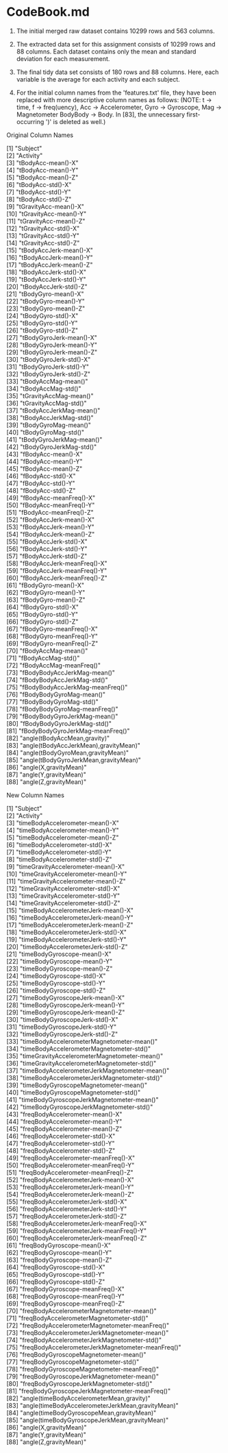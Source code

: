 # CodeBook.md

1. The initial merged raw dataset contains 10299 rows and 563 columns.

2. The extracted data set for this assignment consists of 10299 rows and 88 columns. Each dataset contains only the mean and standard deviation for each measurement.

3. The final tidy data set consists of 180 rows and 88 columns. Here, each variable is the average for each activity and each subject.
  
4. For the initial column names from the 'features.txt' file, they have been replaced with more descriptive column names as follows:
(NOTE: t -> time, f -> freq(uency), Acc -> Accelerometer, Gyro -> Gyroscope, Mag -> Magnetometer
       BodyBody -> Body. In [83], the unnecessary first-occurring ')' is deleted as well.)

Original Column Names

 [1] "Subject"                             
 [2] "Activity"                            
 [3] "tBodyAcc-mean()-X"                   
 [4] "tBodyAcc-mean()-Y"                   
 [5] "tBodyAcc-mean()-Z"                   
 [6] "tBodyAcc-std()-X"                    
 [7] "tBodyAcc-std()-Y"                    
 [8] "tBodyAcc-std()-Z"                    
 [9] "tGravityAcc-mean()-X"                
[10] "tGravityAcc-mean()-Y"                
[11] "tGravityAcc-mean()-Z"                
[12] "tGravityAcc-std()-X"                 
[13] "tGravityAcc-std()-Y"                 
[14] "tGravityAcc-std()-Z"                 
[15] "tBodyAccJerk-mean()-X"               
[16] "tBodyAccJerk-mean()-Y"               
[17] "tBodyAccJerk-mean()-Z"               
[18] "tBodyAccJerk-std()-X"                
[19] "tBodyAccJerk-std()-Y"                
[20] "tBodyAccJerk-std()-Z"                
[21] "tBodyGyro-mean()-X"                  
[22] "tBodyGyro-mean()-Y"                  
[23] "tBodyGyro-mean()-Z"                  
[24] "tBodyGyro-std()-X"                   
[25] "tBodyGyro-std()-Y"                   
[26] "tBodyGyro-std()-Z"                   
[27] "tBodyGyroJerk-mean()-X"              
[28] "tBodyGyroJerk-mean()-Y"              
[29] "tBodyGyroJerk-mean()-Z"              
[30] "tBodyGyroJerk-std()-X"               
[31] "tBodyGyroJerk-std()-Y"               
[32] "tBodyGyroJerk-std()-Z"               
[33] "tBodyAccMag-mean()"                  
[34] "tBodyAccMag-std()"                   
[35] "tGravityAccMag-mean()"               
[36] "tGravityAccMag-std()"                
[37] "tBodyAccJerkMag-mean()"              
[38] "tBodyAccJerkMag-std()"               
[39] "tBodyGyroMag-mean()"                 
[40] "tBodyGyroMag-std()"                  
[41] "tBodyGyroJerkMag-mean()"             
[42] "tBodyGyroJerkMag-std()"              
[43] "fBodyAcc-mean()-X"                   
[44] "fBodyAcc-mean()-Y"                   
[45] "fBodyAcc-mean()-Z"                   
[46] "fBodyAcc-std()-X"                    
[47] "fBodyAcc-std()-Y"                    
[48] "fBodyAcc-std()-Z"                    
[49] "fBodyAcc-meanFreq()-X"               
[50] "fBodyAcc-meanFreq()-Y"               
[51] "fBodyAcc-meanFreq()-Z"               
[52] "fBodyAccJerk-mean()-X"               
[53] "fBodyAccJerk-mean()-Y"               
[54] "fBodyAccJerk-mean()-Z"               
[55] "fBodyAccJerk-std()-X"                
[56] "fBodyAccJerk-std()-Y"                
[57] "fBodyAccJerk-std()-Z"                
[58] "fBodyAccJerk-meanFreq()-X"           
[59] "fBodyAccJerk-meanFreq()-Y"           
[60] "fBodyAccJerk-meanFreq()-Z"           
[61] "fBodyGyro-mean()-X"                  
[62] "fBodyGyro-mean()-Y"                  
[63] "fBodyGyro-mean()-Z"                  
[64] "fBodyGyro-std()-X"                   
[65] "fBodyGyro-std()-Y"                   
[66] "fBodyGyro-std()-Z"                   
[67] "fBodyGyro-meanFreq()-X"              
[68] "fBodyGyro-meanFreq()-Y"              
[69] "fBodyGyro-meanFreq()-Z"              
[70] "fBodyAccMag-mean()"                  
[71] "fBodyAccMag-std()"                   
[72] "fBodyAccMag-meanFreq()"              
[73] "fBodyBodyAccJerkMag-mean()"          
[74] "fBodyBodyAccJerkMag-std()"           
[75] "fBodyBodyAccJerkMag-meanFreq()"      
[76] "fBodyBodyGyroMag-mean()"             
[77] "fBodyBodyGyroMag-std()"              
[78] "fBodyBodyGyroMag-meanFreq()"         
[79] "fBodyBodyGyroJerkMag-mean()"         
[80] "fBodyBodyGyroJerkMag-std()"          
[81] "fBodyBodyGyroJerkMag-meanFreq()"     
[82] "angle(tBodyAccMean,gravity)"         
[83] "angle(tBodyAccJerkMean),gravityMean)"         
[84] "angle(tBodyGyroMean,gravityMean)"    
[85] "angle(tBodyGyroJerkMean,gravityMean)"         
[86] "angle(X,gravityMean)"                
[87] "angle(Y,gravityMean)"                
[88] "angle(Z,gravityMean)"

New Column Names

 [1] "Subject"                                         
 [2] "Activity"                                        
 [3] "timeBodyAccelerometer-mean()-X"                  
 [4] "timeBodyAccelerometer-mean()-Y"                  
 [5] "timeBodyAccelerometer-mean()-Z"                  
 [6] "timeBodyAccelerometer-std()-X"                   
 [7] "timeBodyAccelerometer-std()-Y"                   
 [8] "timeBodyAccelerometer-std()-Z"                   
 [9] "timeGravityAccelerometer-mean()-X"               
[10] "timeGravityAccelerometer-mean()-Y"               
[11] "timeGravityAccelerometer-mean()-Z"               
[12] "timeGravityAccelerometer-std()-X"                
[13] "timeGravityAccelerometer-std()-Y"                
[14] "timeGravityAccelerometer-std()-Z"                
[15] "timeBodyAccelerometerJerk-mean()-X"              
[16] "timeBodyAccelerometerJerk-mean()-Y"              
[17] "timeBodyAccelerometerJerk-mean()-Z"              
[18] "timeBodyAccelerometerJerk-std()-X"               
[19] "timeBodyAccelerometerJerk-std()-Y"               
[20] "timeBodyAccelerometerJerk-std()-Z"               
[21] "timeBodyGyroscope-mean()-X"                      
[22] "timeBodyGyroscope-mean()-Y"                      
[23] "timeBodyGyroscope-mean()-Z"                      
[24] "timeBodyGyroscope-std()-X"                       
[25] "timeBodyGyroscope-std()-Y"                       
[26] "timeBodyGyroscope-std()-Z"                       
[27] "timeBodyGyroscopeJerk-mean()-X"                  
[28] "timeBodyGyroscopeJerk-mean()-Y"                  
[29] "timeBodyGyroscopeJerk-mean()-Z"                  
[30] "timeBodyGyroscopeJerk-std()-X"                   
[31] "timeBodyGyroscopeJerk-std()-Y"                   
[32] "timeBodyGyroscopeJerk-std()-Z"                   
[33] "timeBodyAccelerometerMagnetometer-mean()"        
[34] "timeBodyAccelerometerMagnetometer-std()"         
[35] "timeGravityAccelerometerMagnetometer-mean()"     
[36] "timeGravityAccelerometerMagnetometer-std()"      
[37] "timeBodyAccelerometerJerkMagnetometer-mean()"    
[38] "timeBodyAccelerometerJerkMagnetometer-std()"     
[39] "timeBodyGyroscopeMagnetometer-mean()"            
[40] "timeBodyGyroscopeMagnetometer-std()"             
[41] "timeBodyGyroscopeJerkMagnetometer-mean()"        
[42] "timeBodyGyroscopeJerkMagnetometer-std()"         
[43] "freqBodyAccelerometer-mean()-X"                  
[44] "freqBodyAccelerometer-mean()-Y"                  
[45] "freqBodyAccelerometer-mean()-Z"                  
[46] "freqBodyAccelerometer-std()-X"                   
[47] "freqBodyAccelerometer-std()-Y"                   
[48] "freqBodyAccelerometer-std()-Z"                   
[49] "freqBodyAccelerometer-meanFreq()-X"              
[50] "freqBodyAccelerometer-meanFreq()-Y"              
[51] "freqBodyAccelerometer-meanFreq()-Z"              
[52] "freqBodyAccelerometerJerk-mean()-X"              
[53] "freqBodyAccelerometerJerk-mean()-Y"              
[54] "freqBodyAccelerometerJerk-mean()-Z"              
[55] "freqBodyAccelerometerJerk-std()-X"               
[56] "freqBodyAccelerometerJerk-std()-Y"               
[57] "freqBodyAccelerometerJerk-std()-Z"               
[58] "freqBodyAccelerometerJerk-meanFreq()-X"          
[59] "freqBodyAccelerometerJerk-meanFreq()-Y"          
[60] "freqBodyAccelerometerJerk-meanFreq()-Z"          
[61] "freqBodyGyroscope-mean()-X"                      
[62] "freqBodyGyroscope-mean()-Y"                      
[63] "freqBodyGyroscope-mean()-Z"                      
[64] "freqBodyGyroscope-std()-X"                       
[65] "freqBodyGyroscope-std()-Y"                       
[66] "freqBodyGyroscope-std()-Z"                       
[67] "freqBodyGyroscope-meanFreq()-X"                  
[68] "freqBodyGyroscope-meanFreq()-Y"                  
[69] "freqBodyGyroscope-meanFreq()-Z"                  
[70] "freqBodyAccelerometerMagnetometer-mean()"        
[71] "freqBodyAccelerometerMagnetometer-std()"         
[72] "freqBodyAccelerometerMagnetometer-meanFreq()"    
[73] "freqBodyAccelerometerJerkMagnetometer-mean()"    
[74] "freqBodyAccelerometerJerkMagnetometer-std()"     
[75] "freqBodyAccelerometerJerkMagnetometer-meanFreq()"         
[76] "freqBodyGyroscopeMagnetometer-mean()"            
[77] "freqBodyGyroscopeMagnetometer-std()"             
[78] "freqBodyGyroscopeMagnetometer-meanFreq()"        
[79] "freqBodyGyroscopeJerkMagnetometer-mean()"        
[80] "freqBodyGyroscopeJerkMagnetometer-std()"         
[81] "freqBodyGyroscopeJerkMagnetometer-meanFreq()"    
[82] "angle(timeBodyAccelerometerMean,gravity)"        
[83] "angle(timeBodyAccelerometerJerkMean,gravityMean)"         
[84] "angle(timeBodyGyroscopeMean,gravityMean)"        
[85] "angle(timeBodyGyroscopeJerkMean,gravityMean)"    
[86] "angle(X,gravityMean)"                            
[87] "angle(Y,gravityMean)"                            
[88] "angle(Z,gravityMean)"
